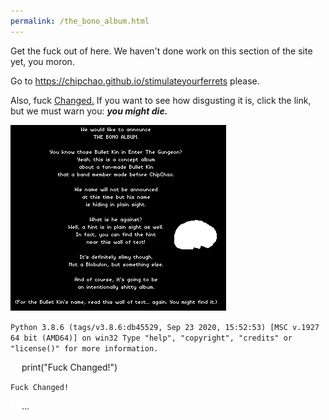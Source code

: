 ```yaml
---
permalink: /the_bono_album.html
---
```


Get the fuck out of here. We haven't done work on this section of the site yet, you moron.

Go to https://chipchao.github.io/stimulateyourferrets please.

Also, fuck [Changed.](https://store.steampowered.com/app/814540/) If you want to see how disgusting it is, click the link, but we must warn you: **_you might die._**

![announcement, Changed](images/announce_fuck_Changed.png)

`Python 3.8.6 (tags/v3.8.6:db45529, Sep 23 2020, 15:52:53) [MSC v.1927 64 bit (AMD64)] on win32
Type "help", "copyright", "credits" or "license()" for more information.`

![>,fuckchanged](images/right_arrow_fuck_Changed.png)![>,fuckchanged](images/right_arrow_fuck_Changed.png)![>,fuckchanged](images/right_arrow_fuck_Changed.png)print("Fuck Changed!")

`Fuck Changed!`

![>,fuckchanged](images/right_arrow_fuck_Changed.png)![>,fuckchanged](images/right_arrow_fuck_Changed.png)![>,fuckchanged](images/right_arrow_fuck_Changed.png)...
